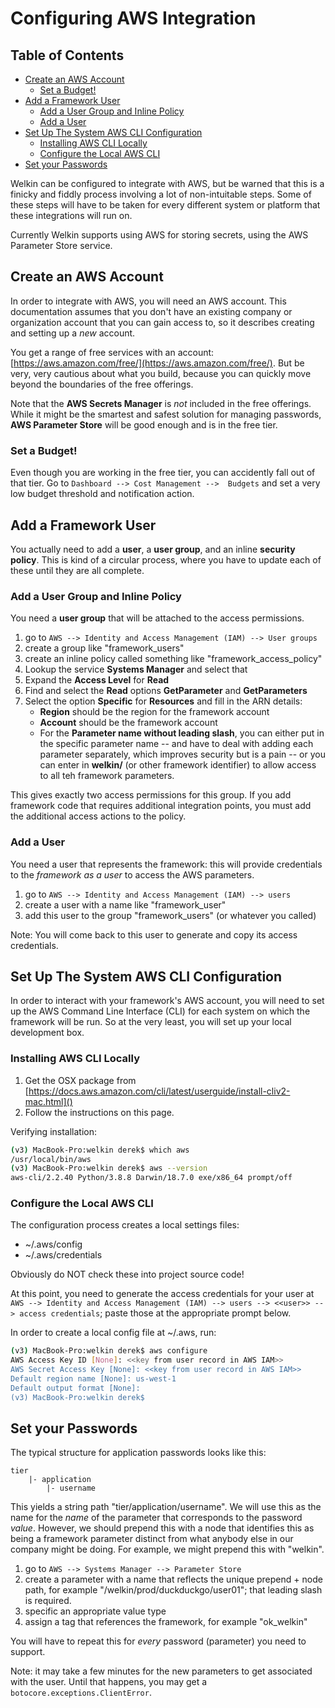 # Configuring AWS Integration

## Table of Contents
+ [Create an AWS Account](#create-an-aws-account)
  + [Set a Budget!](#set-a-budget)
+ [Add a Framework User](#add-a-framework-user)
  + [Add a User Group and Inline Policy](#add-a-user-group-and-inline-policy)
  + [Add a User](#add-a-user)
+ [Set Up The System AWS CLI Configuration](#set-up-the-system-aws-cli-configuration)
  + [Installing AWS CLI Locally](#installing-aws-cli-locally)
  + [Configure the Local AWS CLI](#configure-the-local-aws-cli)
+ [Set your Passwords](#set-your-passwords)


Welkin can be configured to integrate with AWS, but be warned that this is a finicky and fiddly process involving a lot of non-intuitable steps. Some of these steps will have to be taken for every different system or platform that these integrations will run on. 

Currently Welkin supports using AWS for storing secrets, using the AWS Parameter Store service.

## Create an AWS Account
In order to integrate with AWS, you will need an AWS account. This documentation assumes that you don't have an existing company or organization account that you can gain access to, so it describes creating and setting up a *new* account. 

You get a range of free services with an account: [https://aws.amazon.com/free/](https://aws.amazon.com/free/). But be very, very cautious about what you build, because you can quickly move beyond the boundaries of the free offerings.

Note that the **AWS Secrets Manager** is *not* included in the free offerings. While it might be the smartest and safest solution for managing passwords, **AWS Parameter Store** will be good enough and is in the free tier.  

### Set a Budget! 
Even though you are working in the free tier, you can accidently fall out of that tier. Go to ```Dashboard --> Cost Management -->  Budgets``` and set a very low budget threshold and notification action.


## Add a Framework User
You actually need to add a **user**, a **user group**, and an inline **security policy**. This is kind of a circular process, where you have to update each of these until they are all complete.

### Add a User Group and Inline Policy
You need a **user group** that will be attached to the access permissions.

1. go to ```AWS --> Identity and Access Management (IAM) --> User groups```
2. create a group like "framework_users"
3. create an inline policy called something like "framework_access_policy"
4. Lookup the service **Systems Manager** and select that
5. Expand the **Access Level** for **Read**
6. Find and select the **Read** options **GetParameter** and **GetParameters**
7. Select the option **Specific** for **Resources** and fill in the ARN details:
   * **Region** should be the region for the framework account
   * **Account** should be the framework account
   * For the **Parameter name without leading slash**, you can either put in the specific parameter name -- and have to deal with adding each parameter separately, which improves security but is a pain -- or you can enter in **welkin/** (or other framework identifier) to allow access to all teh framework parameters. 

This gives exactly two access permissions for this group. If you add framework code that requires additional integration points, you must add the additional access actions to the policy. 


### Add a User
You need a user that represents the framework: this will provide credentials to the *framework as a user* to access the AWS parameters.

1. go to ```AWS --> Identity and Access Management (IAM) --> users```
2. create a user with a name like "framework_user"
3. add this user to the group "framework_users" (or whatever you called)

Note: You will come back to this user to generate and copy its access credentials. 
 

## Set Up The System AWS CLI Configuration
In order to interact with your framework's AWS account, you will need to set up the AWS Command Line Interface (CLI) for each system on which the framework will be run. So at the very least, you will set up your local development box. 


### Installing AWS CLI Locally
1. Get the OSX package from [https://docs.aws.amazon.com/cli/latest/userguide/install-cliv2-mac.html]()  
2. Follow the instructions on this page.

Verifying installation:
``` bash
(v3) MacBook-Pro:welkin derek$ which aws
/usr/local/bin/aws
(v3) MacBook-Pro:welkin derek$ aws --version
aws-cli/2.2.40 Python/3.8.8 Darwin/18.7.0 exe/x86_64 prompt/off
```


### Configure the Local AWS CLI
The configuration process creates a local settings files:
* ~/.aws/config
* ~/.aws/credentials

Obviously do NOT check these into project source code! 

At this point, you need to generate the access credentials for your user at ```AWS --> Identity and Access Management (IAM) --> users --> <<user>> --> access credentials```; paste those at the appropriate prompt below.

In order to create a local config file at ~/.aws, run:
``` bash
(v3) MacBook-Pro:welkin derek$ aws configure
AWS Access Key ID [None]: <<key from user record in AWS IAM>>
AWS Secret Access Key [None]: <<key from user record in AWS IAM>>
Default region name [None]: us-west-1
Default output format [None]: 
(v3) MacBook-Pro:welkin derek$ 
```


## Set your Passwords
The typical structure for application passwords looks like this:
```
tier
    |- application
        |- username
```

This yields a string path "tier/application/username". We will use this as the name for the *name* of the parameter that corresponds to the password *value*. However, we should prepend this with a node that identifies this as being a framework parameter distinct from what anybody else in our company might be doing. For example, we might prepend this with "welkin".

1. go to ```AWS --> Systems Manager --> Parameter Store```
2. create a parameter with a name that reflects the unique prepend + node path, for example "/welkin/prod/duckduckgo/user01"; that leading slash is required.
3. specific an appropriate value type
4. assign a tag that references the framework, for example "ok_welkin"

You will have to repeat this for *every* password (parameter) you need to support.

Note: it may take a few minutes for the new parameters to get associated with the user. Until that happens, you may get a ```botocore.exceptions.ClientError```.
